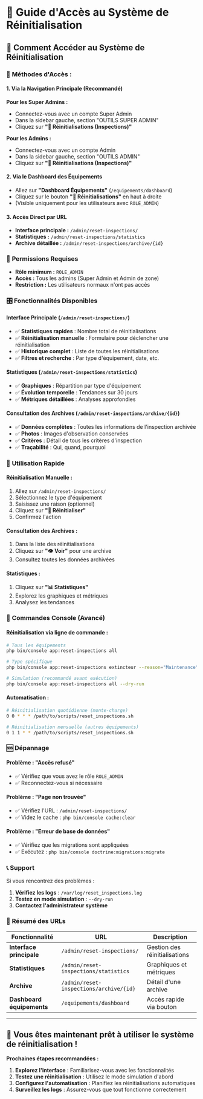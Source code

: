 # 🔗 Guide d'Accès au Système de Réinitialisation

## 📍 **Comment Accéder au Système de Réinitialisation**

### 🎯 **Méthodes d'Accès :**

#### **1. Via la Navigation Principale (Recommandé)**

**Pour les Super Admins :**
- Connectez-vous avec un compte Super Admin
- Dans la sidebar gauche, section "OUTILS SUPER ADMIN"
- Cliquez sur **"🔄 Réinitialisations (Inspections)"**

**Pour les Admins :**
- Connectez-vous avec un compte Admin
- Dans la sidebar gauche, section "OUTILS ADMIN"  
- Cliquez sur **"🔄 Réinitialisations (Inspections)"**

#### **2. Via le Dashboard des Équipements**

- Allez sur **"Dashboard Équipements"** (`/equipements/dashboard`)
- Cliquez sur le bouton **"🔄 Réinitialisations"** en haut à droite
- (Visible uniquement pour les utilisateurs avec `ROLE_ADMIN`)

#### **3. Accès Direct par URL**

- **Interface principale :** `/admin/reset-inspections/`
- **Statistiques :** `/admin/reset-inspections/statistics`
- **Archive détaillée :** `/admin/reset-inspections/archive/{id}`

### 🔐 **Permissions Requises**

- **Rôle minimum :** `ROLE_ADMIN`
- **Accès :** Tous les admins (Super Admin et Admin de zone)
- **Restriction :** Les utilisateurs normaux n'ont pas accès

### 🎛️ **Fonctionnalités Disponibles**

#### **Interface Principale (`/admin/reset-inspections/`)**
- ✅ **Statistiques rapides** : Nombre total de réinitialisations
- ✅ **Réinitialisation manuelle** : Formulaire pour déclencher une réinitialisation
- ✅ **Historique complet** : Liste de toutes les réinitialisations
- ✅ **Filtres et recherche** : Par type d'équipement, date, etc.

#### **Statistiques (`/admin/reset-inspections/statistics`)**
- ✅ **Graphiques** : Répartition par type d'équipement
- ✅ **Évolution temporelle** : Tendances sur 30 jours
- ✅ **Métriques détaillées** : Analyses approfondies

#### **Consultation des Archives (`/admin/reset-inspections/archive/{id}`)**
- ✅ **Données complètes** : Toutes les informations de l'inspection archivée
- ✅ **Photos** : Images d'observation conservées
- ✅ **Critères** : Détail de tous les critères d'inspection
- ✅ **Traçabilité** : Qui, quand, pourquoi

### 🚀 **Utilisation Rapide**

#### **Réinitialisation Manuelle :**
1. Allez sur `/admin/reset-inspections/`
2. Sélectionnez le type d'équipement
3. Saisissez une raison (optionnel)
4. Cliquez sur **"🔄 Réinitialiser"**
5. Confirmez l'action

#### **Consultation des Archives :**
1. Dans la liste des réinitialisations
2. Cliquez sur **"👁️ Voir"** pour une archive
3. Consultez toutes les données archivées

#### **Statistiques :**
1. Cliquez sur **"📊 Statistiques"**
2. Explorez les graphiques et métriques
3. Analysez les tendances

### 🔧 **Commandes Console (Avancé)**

#### **Réinitialisation via ligne de commande :**
```bash
# Tous les équipements
php bin/console app:reset-inspections all

# Type spécifique
php bin/console app:reset-inspections extincteur --reason="Maintenance"

# Simulation (recommandé avant exécution)
php bin/console app:reset-inspections all --dry-run
```

#### **Automatisation :**
```bash
# Réinitialisation quotidienne (monte-charge)
0 0 * * * /path/to/scripts/reset_inspections.sh

# Réinitialisation mensuelle (autres équipements)
0 1 1 * * /path/to/scripts/reset_inspections.sh
```

### 🆘 **Dépannage**

#### **Problème : "Accès refusé"**
- ✅ Vérifiez que vous avez le rôle `ROLE_ADMIN`
- ✅ Reconnectez-vous si nécessaire

#### **Problème : "Page non trouvée"**
- ✅ Vérifiez l'URL : `/admin/reset-inspections/`
- ✅ Videz le cache : `php bin/console cache:clear`

#### **Problème : "Erreur de base de données"**
- ✅ Vérifiez que les migrations sont appliquées
- ✅ Exécutez : `php bin/console doctrine:migrations:migrate`

### 📞 **Support**

Si vous rencontrez des problèmes :
1. **Vérifiez les logs** : `/var/log/reset_inspections.log`
2. **Testez en mode simulation** : `--dry-run`
3. **Contactez l'administrateur système**

### 🎯 **Résumé des URLs**

| Fonctionnalité | URL | Description |
|---|---|---|
| **Interface principale** | `/admin/reset-inspections/` | Gestion des réinitialisations |
| **Statistiques** | `/admin/reset-inspections/statistics` | Graphiques et métriques |
| **Archive** | `/admin/reset-inspections/archive/{id}` | Détail d'une archive |
| **Dashboard équipements** | `/equipements/dashboard` | Accès rapide via bouton |

---

## 🎉 **Vous êtes maintenant prêt à utiliser le système de réinitialisation !**

**Prochaines étapes recommandées :**
1. **Explorez l'interface** : Familiarisez-vous avec les fonctionnalités
2. **Testez une réinitialisation** : Utilisez le mode simulation d'abord
3. **Configurez l'automatisation** : Planifiez les réinitialisations automatiques
4. **Surveillez les logs** : Assurez-vous que tout fonctionne correctement
